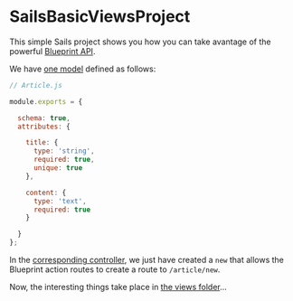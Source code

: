# SailsBasicViewsProject

This simple Sails project shows you how you can take avantage of the powerful
[Blueprint API](http://sailsjs.org/documentation/reference/blueprint-api).

We have [one model](./api/models/Article.js) defined as follows:

```javascript
// Article.js

module.exports = {

  schema: true,
  attributes: {

    title: {
      type: 'string',
      required: true,
      unique: true
    },

    content: {
      type: 'text',
      required: true
    }

  }
};
```

In the [corresponding controller](./api/controllers/ArticleController.js), we
just have created a `new` that allows the Blueprint action routes to create
a route to `/article/new`.

Now, the interesting things take place in [the views folder](./views/)...